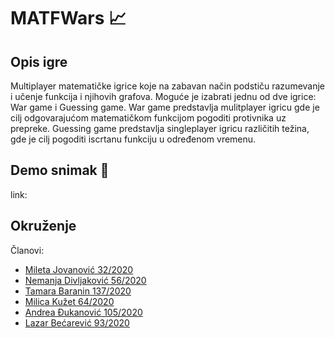 # MATFWars :chart_with_upwards_trend:

## Opis igre 

Multiplayer matematičke igrice koje na zabavan način podstiču razumevanje i učenje funkcija i njihovih grafova. Moguće je izabrati jednu od dve igrice: War game i Guessing game. War game predstavlja mulitplayer igricu gde je cilj odgovarajućom matematičkom funkcijom pogoditi protivnika uz prepreke. Guessing game predstavlja singleplayer igricu različitih težina, gde je cilj pogoditi iscrtanu funkciju u određenom vremenu. 

## Demo snimak :movie_camera: 
link: 

## Okruženje


Članovi:
 - <a href="https://gitlab.com/miletaj">Mileta Jovanović 32/2020</a>
 - <a href="https://gitlab.com/Divljo31">Nemanja Divljaković 56/2020</a>
 - <a href="https://gitlab.com/tamarabaranin">Tamara Baranin 137/2020</a>
 - <a href="https://gitlab.com/milicakuzet02">Milica Kužet 64/2020</a>
 - <a href="https://gitlab.com/andreadj">Andrea Đukanović 105/2020</a>
 - <a href="https://gitlab.com/lazar01">Lazar Bećarević 93/2020</a>
